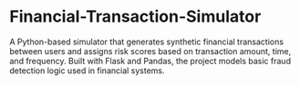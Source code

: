 # Financial-Transaction-Simulator
A Python-based simulator that generates synthetic financial transactions between users and assigns risk scores based on transaction amount, time, and frequency. Built with Flask and Pandas, the project models basic fraud detection logic used in financial systems.

